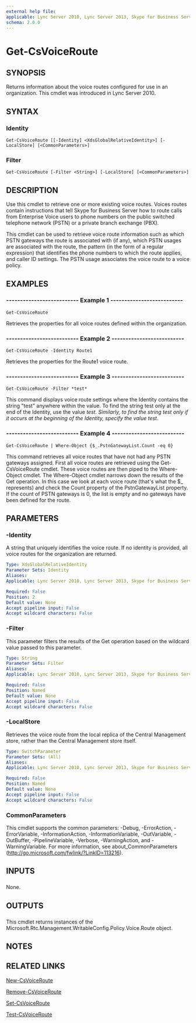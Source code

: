 ```yaml
---
external help file: 
applicable: Lync Server 2010, Lync Server 2013, Skype for Business Server 2015
schema: 2.0.0
---
```


# Get-CsVoiceRoute

## SYNOPSIS
Returns information about the voice routes configured for use in an organization.
This cmdlet was introduced in Lync Server 2010.



## SYNTAX

### Identity
```
Get-CsVoiceRoute [[-Identity] <XdsGlobalRelativeIdentity>] [-LocalStore] [<CommonParameters>]
```

### Filter
```
Get-CsVoiceRoute [-Filter <String>] [-LocalStore] [<CommonParameters>]
```

## DESCRIPTION
Use this cmdlet to retrieve one or more existing voice routes.
Voices routes contain instructions that tell Skype for Business Server how to route calls from Enterprise Voice users to phone numbers on the public switched telephone network (PSTN) or a private branch exchange (PBX).

This cmdlet can be used to retrieve voice route information such as which PSTN gateways the route is associated with (if any), which PSTN usages are associated with the route, the pattern (in the form of a regular expression) that identifies the phone numbers to which the route applies, and caller ID settings.
The PSTN usage associates the voice route to a voice policy.



## EXAMPLES

### -------------------------- Example 1 -------------------------- 
```
Get-CsVoiceRoute
```

Retrieves the properties for all voice routes defined within the organization.


### -------------------------- Example 2 -------------------------- 
```
Get-CsVoiceRoute -Identity Route1
```

Retrieves the properties for the Route1 voice route.


### -------------------------- Example 3 --------------------------
```
Get-CsVoiceRoute -Filter *test*
```

This command displays voice route settings where the Identity contains the string "test" anywhere within the value.
To find the string test only at the end of the Identity, use the value *test.
Similarly, to find the string test only if it occurs at the beginning of the Identity, specify the value test*.

### -------------------------- Example 4 --------------------------
```
Get-CsVoiceRoute | Where-Object {$_.PstnGatewayList.Count -eq 0}
```

This command retrieves all voice routes that have not had any PSTN gateways assigned.
First all voice routes are retrieved using the Get-CsVoiceRoute cmdlet.
These voice routes are then piped to the Where-Object cmdlet.
The Where-Object cmdlet narrows down the results of the Get operation.
In this case we look at each voice route (that's what the $_ represents) and check the Count property of the PstnGatewayList property.
If the count of PSTN gateways is 0, the list is empty and no gateways have been defined for the route.


## PARAMETERS

### -Identity
A string that uniquely identifies the voice route.
If no identity is provided, all voice routes for the organization are returned.

```yaml
Type: XdsGlobalRelativeIdentity
Parameter Sets: Identity
Aliases: 
Applicable: Lync Server 2010, Lync Server 2013, Skype for Business Server 2015

Required: False
Position: 2
Default value: None
Accept pipeline input: False
Accept wildcard characters: False
```

### -Filter
This parameter filters the results of the Get operation based on the wildcard value passed to this parameter.

```yaml
Type: String
Parameter Sets: Filter
Aliases: 
Applicable: Lync Server 2010, Lync Server 2013, Skype for Business Server 2015

Required: False
Position: Named
Default value: None
Accept pipeline input: False
Accept wildcard characters: False
```

### -LocalStore
Retrieves the voice route from the local replica of the Central Management store, rather than the Central Management store itself.

```yaml
Type: SwitchParameter
Parameter Sets: (All)
Aliases: 
Applicable: Lync Server 2010, Lync Server 2013, Skype for Business Server 2015

Required: False
Position: Named
Default value: None
Accept pipeline input: False
Accept wildcard characters: False
```

### CommonParameters
This cmdlet supports the common parameters: -Debug, -ErrorAction, -ErrorVariable, -InformationAction, -InformationVariable, -OutVariable, -OutBuffer, -PipelineVariable, -Verbose, -WarningAction, and -WarningVariable. For more information, see about_CommonParameters (http://go.microsoft.com/fwlink/?LinkID=113216).

## INPUTS

###  
None.

## OUTPUTS

###  
This cmdlet returns instances of the Microsoft.Rtc.Management.WritableConfig.Policy.Voice.Route object.

## NOTES

## RELATED LINKS


[New-CsVoiceRoute]()

[Remove-CsVoiceRoute]()

[Set-CsVoiceRoute]()

[Test-CsVoiceRoute]()